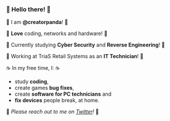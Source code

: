 ### 👋 Hello there! 👋 
:panda_face: I am **@creatorpanda**! :panda_face:

:revolving_hearts: **Love** coding, networks and hardware! :revolving_hearts:

:seedling: Currently studying **Cyber Security** and **Reverse Engineering**! :seedling:

:construction_worker: Working at TriaS Retail Systems as an **IT Technician**! :construction_worker:

:coffee: In my free time, I: :coffee:
- study **coding**,
- create games **bug fixes**,
- create **software for PC technicians** and
- **fix devices** people break, at home. 

:love_letter: *Please reach out to me on [Twitter](https://twitter.com/creatorpanda)!* :love_letter:

<!---
creatorpanda/creatorpanda is a ✨ special ✨ repository because its `README.md` (this file) appears on your GitHub profile.
You can click the Preview link to take a look at your changes.

editor's note: wow, that is so sweet <3  !!! 
--->
